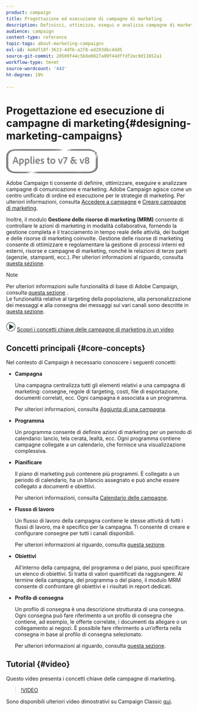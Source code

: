 ```yaml
---
product: campaign
title: Progettazione ed esecuzione di campagne di marketing
description: Definisci, ottimizza, esegui e analizza campagne di marketing.
audience: campaign
content-type: reference
topic-tags: about-marketing-campaigns
exl-id: 4e0df18f-3623-4dfb-a2f8-ad293dbc4dd5
source-git-commit: 20509f44c5b8e0827a09f44dffdf2ec9d11652a1
workflow-type: tm+mt
source-wordcount: '443'
ht-degree: 19%

---
```


# Progettazione ed esecuzione di campagne di marketing{#designing-marketing-campaigns}

![](../../assets/common.svg)

Adobe Campaign ti consente di definire, ottimizzare, eseguire e analizzare campagne di comunicazione e marketing. Adobe Campaign agisce come un centro unificato di ordine ed esecuzione per le strategie di marketing. Per ulteriori informazioni, consulta [Accedere a campagne](../../distributed/using/accessing-campaigns.md) e [Creare campagne di marketing](../../campaign/using/setting-up-marketing-campaigns.md).

Inoltre, il modulo **Gestione delle risorse di marketing (MRM)** consente di controllare le azioni di marketing in modalità collaborativa, fornendo la gestione completa e il tracciamento in tempo reale delle attività, dei budget e delle risorse di marketing coinvolte. Gestione delle risorse di marketing consente di ottimizzare e regolamentare la gestione di processi interni ed esterni, risorse e campagne di marketing, nonché le relazioni di terze parti (agenzie, stampanti, ecc.). Per ulteriori informazioni al riguardo, consulta [questa sezione](../../mrm/using/about-marketing-resource-management.md).

>[!NOTE]
>
>Per ulteriori informazioni sulle funzionalità di base di Adobe Campaign, consulta [questa sezione](../../platform/using/about-adobe-campaign-classic.md) .\
>Le funzionalità relative al targeting della popolazione, alla personalizzazione dei messaggi e alla consegna dei messaggi sui vari canali sono descritte in [questa sezione](../../delivery/using/steps-about-delivery-creation-steps.md).

![](assets/do-not-localize/how-to-video.png) [Scopri i concetti chiave delle campagne di marketing in un video](#video)

## Concetti principali {#core-concepts}

Nel contesto di Campaign è necessario conoscere i seguenti concetti:

* **Campagna**

   Una campagna centralizza tutti gli elementi relativi a una campagna di marketing: consegne, regole di targeting, costi, file di esportazione, documenti correlati, ecc. Ogni campagna è associata a un programma.

   Per ulteriori informazioni, consulta [Aggiunta di una campagna](../../campaign/using/setting-up-marketing-campaigns.md#adding-a-campaign).

* **Programma**

   Un programma consente di definire azioni di marketing per un periodo di calendario: lancio, tela cerata, lealtà, ecc. Ogni programma contiene campagne collegate a un calendario, che fornisce una visualizzazione complessiva.

* **Pianificare**

   Il piano di marketing può contenere più programmi. È collegato a un periodo di calendario, ha un bilancio assegnato e può anche essere collegato a documenti e obiettivi.

   Per ulteriori informazioni, consulta [Calendario delle campagne](../../campaign/using/accessing-marketing-campaigns.md#campaign-calendar).

* **Flusso di lavoro**

   Un flusso di lavoro della campagna contiene le stesse attività di tutti i flussi di lavoro, ma è specifico per la campagna. Ti consente di creare e configurare consegne per tutti i canali disponibili.

   Per ulteriori informazioni al riguardo, consulta [questa sezione](../../campaign/using/marketing-campaign-deliveries.md#building-the-main-target-in-a-workflow).

* **Obiettivi**

   All’interno della campagna, del programma o del piano, puoi specificare un elenco di obiettivi. Si tratta di valori quantificati da raggiungere. Al termine della campagna, del programma o del piano, il modulo MRM consente di confrontare gli obiettivi e i risultati in report dedicati.

* **Profilo di consegna**

   Un profilo di consegna è una descrizione strutturata di una consegna. Ogni consegna può fare riferimento a un profilo di consegna che contiene, ad esempio, le offerte correlate, i documenti da allegare o un collegamento ai negozi. È possibile fare riferimento a un’offerta nella consegna in base al profilo di consegna selezionato.

   Per ulteriori informazioni al riguardo, consulta [questa sezione](../../campaign/using/marketing-campaign-deliveries.md#associating-and-structuring-resources-linked-via-a-delivery-outline).

## Tutorial {#video}

Questo video presenta i concetti chiave delle campagne di marketing.

>[!VIDEO](https://video.tv.adobe.com/v/35131?quality=12)

Sono disponibili ulteriori video dimostrativi su Campaign Classic [qui](https://experienceleague.adobe.com/docs/campaign-classic-learn/tutorials/overview.html?lang=it).
